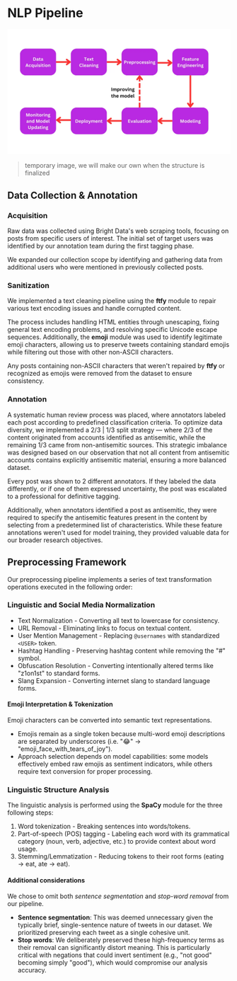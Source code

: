 # NLP Pipeline

![NLP Pipeline](./resources/nlp-pipeline.png)

> temporary image, we will make our own when the structure is finalized

## Data Collection & Annotation

### Acquisition

Raw data was collected using Bright Data's web scraping tools, focusing on posts from specific users of interest. The initial set of target
users was identified by our annotation team during the first tagging phase.

We expanded our collection scope by identifying and gathering data from additional users who were mentioned in previously collected posts.

### Sanitization

We implemented a text cleaning pipeline using the **ftfy** module to repair various text encoding issues and handle corrupted content.

The process includes handling HTML entities through unescaping, fixing general text encoding problems, and resolving specific Unicode escape
sequences. Additionally, the **emoji** module was used to identify legitimate emoji characters, allowing us to preserve tweets containing
standard emojis while filtering out those with other non-ASCII characters.

Any posts containing non-ASCII characters that weren't repaired by **ftfy** or recognized as emojis were removed from the dataset to ensure
consistency.

### Annotation

A systematic human review process was placed, where annotators labeled each post according to predefined classification criteria. To
optimize data diversity, we implemented a 2/3 | 1/3 split strategy — where 2/3 of the content originated from accounts identified as
antisemitic, while the remaining 1/3 came from non-antisemitic sources. This strategic imbalance was designed based on our observation that
not all content from antisemitic accounts contains explicitly antisemitic material, ensuring a more balanced dataset.

Every post was shown to 2 different annotators. If they labeled the data differently, or if one of them expressed uncertainty, the post was
escalated to a professional for definitive tagging.

Additionally, when annotators identified a post as antisemitic, they were required to specify the antisemitic features present in the
content by selecting from a predetermined list of characteristics. While these feature annotations weren't used for model training, they
provided valuable data for our broader research objectives.

## Preprocessing Framework

Our preprocessing pipeline implements a series of text transformation operations executed in the following order:

### Linguistic and Social Media Normalization
- Text Normalization - Converting all text to lowercase for consistency.
- URL Removal - Eliminating links to focus on textual content.
- User Mention Management - Replacing `@usernames` with standardized `<USER>` token.
- Hashtag Handling - Preserving hashtag content while removing the "#" symbol.
- Obfuscation Resolution - Converting intentionally altered terms like "z1on1st" to standard forms.
- Slang Expansion - Converting internet slang to standard language forms.

#### Emoji Interpretation & Tokenization

Emoji characters can be converted into semantic text representations.

- Emojis remain as a single token because multi-word emoji descriptions are separated by underscores (i.e. "😂" →
  "emoji_face_with_tears_of_joy").
- Approach selection depends on model capabilities: some models effectively embed raw emojis as sentiment indicators, while others require
  text conversion for proper processing.

### Linguistic Structure Analysis

The linguistic analysis is performed using the **SpaCy** module for the three following steps:

1. Word tokenization - Breaking sentences into words/tokens.
2. Part-of-speech (POS) tagging - Labeling each word with its grammatical category (noun, verb, adjective, etc.) to provide context about
   word usage.
3. Stemming/Lemmatization - Reducing tokens to their root forms (eating → eat, ate → eat).

#### Additional considerations

We chose to omit both _sentence segmentation_ and _stop-word removal_ from our pipeline.

- **Sentence segmentation**: This was deemed unnecessary given the typically brief, single-sentence nature of tweets in our dataset. We
  prioritized preserving each tweet as a single cohesive unit.
- **Stop words**: We deliberately preserved these high-frequency terms as their removal can significantly distort meaning. This is
  particularly critical with negations that could invert sentiment (e.g., "not good" becoming simply "good"), which would compromise our
  analysis accuracy.
